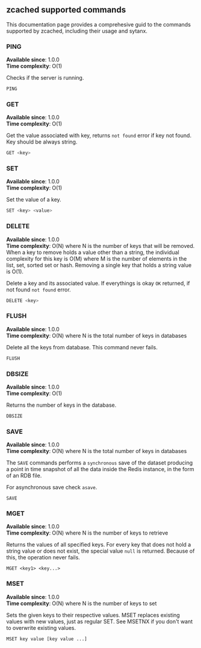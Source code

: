 ## zcached supported commands

This documentation page provides a comprehesive guid to the commands supported by zcached, including their usage and sytanx.


### PING

**Available since**: 1.0.0\
**Time complexity**: O(1)

Checks if the server is running.

```sh
PING
```

### GET

**Available since**: 1.0.0\
**Time complexity**: O(1)

Get the value associated with key, returns `not found` error if key not found. Key should be always string.

```sh
GET <key>
```

### SET

**Available since**: 1.0.0\
**Time complexity**: O(1)

Set the value of a key.
```sh
SET <key> <value>
```

### DELETE

**Available since**: 1.0.0\
**Time complexity**: O(N) where N is the number of keys that will be removed. When a key to remove holds a value other than a string, the individual complexity for this key is O(M) where M is the number of elements in the list, set, sorted set or hash. Removing a single key that holds a string value is O(1).

Delete a key and its associated value. If everythings is okay `OK` returned, if not found `not found` error.

```sh
DELETE <key>
```

### FLUSH

**Available since**: 1.0.0\
**Time complexity**: O(N) where N is the total number of keys in databases

Delete all the keys from database. This command never fails.

```sh
FLUSH
```

### DBSIZE

**Available since**: 1.0.0\
**Time complexity**: O(1)

Returns the number of keys in the database.

```sh
DBSIZE
```

### SAVE

**Available since**: 1.0.0\
**Time complexity**: O(N) where N is the total number of keys in databases

The `SAVE` commands performs a `synchronous` save of the dataset producing a point in time snapshot of all the data inside the Redis instance, in the form of an RDB file.

For asynchronous save check `asave`.

```
SAVE
```

### MGET

**Available since**: 1.0.0\
**Time complexity**: O(N) where N is the number of keys to retrieve

Returns the values of all specified keys. For every key that does not hold a string value or does not exist, the special value `null` is returned. Because of this, the operation never fails.

```
MGET <key1> <key...>
```

### MSET

**Available since**: 1.0.0\
**Time complexity**: O(N) where N is the number of keys to set

Sets the given keys to their respective values. MSET replaces existing values with new values, just as regular SET. See MSETNX if you don't want to overwrite existing values.

```
MSET key value [key value ...]
```
